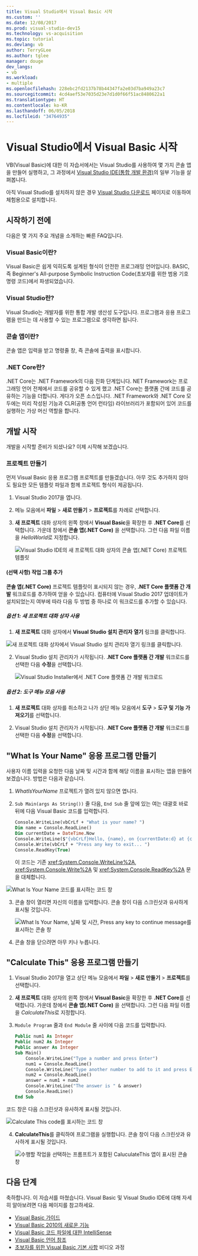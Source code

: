 ```yaml
---
title: Visual Studio에서 Visual Basic 시작
ms.custom: ''
ms.date: 12/08/2017
ms.prod: visual-studio-dev15
ms.technology: vs-acquisition
ms.topic: tutorial
ms.devlang: vb
author: TerryGLee
ms.author: tglee
manager: douge
dev_langs:
- vb
ms.workload:
- multiple
ms.openlocfilehash: 228ebc2fd2137b78b44347fa2e03d7ba949a23c7
ms.sourcegitcommit: 4cd4aef53e7035d23e7d1d0f66f51ac8480622a1
ms.translationtype: HT
ms.contentlocale: ko-KR
ms.lasthandoff: 06/05/2018
ms.locfileid: "34764935"
---
```

# <a name="get-started-with-visual-basic-in-visual-studio"></a>Visual Studio에서 Visual Basic 시작

VB(Visual Basic)에 대한 이 자습서에서는 Visual Studio를 사용하여 몇 가지 콘솔 앱을 만들어 실행하고, 그 과정에서 [Visual Studio IDE(통합 개발 환경)](visual-studio-ide.md)의 일부 기능을 살펴봅니다.

아직 Visual Studio를 설치하지 않은 경우 [Visual Studio 다운로드](https://www.visualstudio.com/downloads/?utm_medium=microsoft&utm_source=docs.microsoft.com&utm_campaign=button+cta&utm_content=download+vs2017) 페이지로 이동하여 체험용으로 설치합니다.

## <a name="before-you-begin"></a>시작하기 전에

다음은 몇 가지 주요 개념을 소개하는 빠른 FAQ입니다.

### <a name="what-is-visual-basic"></a>Visual Basic이란?

Visual Basic은 쉽게 익히도록 설계된 형식이 안전한 프로그래밍 언어입니다. BASIC, 즉 Beginner's All-purpose Symbolic Instruction Code(초보자를 위한 범용 기호 명령 코드)에서 파생되었습니다.

### <a name="what-is-visual-studio"></a>Visual Studio란?

Visual Studio는 개발자를 위한 통합 개발 생산성 도구입니다. 프로그램과 응용 프로그램을 만드는 데 사용할 수 있는 프로그램으로 생각하면 됩니다.

### <a name="what-is-a-console-app"></a>콘솔 앱이란?

콘솔 앱은 입력을 받고 명령줄 창, 즉 콘솔에 출력을 표시합니다.

### <a name="what-is-net-core"></a>.NET Core란?

.NET Core는 .NET Framework의 다음 진화 단계입니다. NET Framework는 프로그래밍 언어 전체에서 코드를 공유할 수 있게 했고 .NET Core는 플랫폼 간에 코드를 공유하는 기능을 더합니다. 게다가 오픈 소스입니다. .NET Framework와 .NET Core 모두에는 미리 작성된 기능과 CLR(공통 언어 런타임) 라이브러리가 포함되어 있어 코드를 실행하는 가상 머신 역할을 합니다.

## <a name="start-developing"></a>개발 시작

개발을 시작할 준비가 되셨나요? 이제 시작해 보겠습니다.

### <a name="create-a-project"></a>프로젝트 만들기

먼저 Visual Basic 응용 프로그램 프로젝트를 만들겠습니다. 아무 것도 추가하지 않아도 필요한 모든 템플릿 파일과 함께 프로젝트 형식이 제공됩니다.

1. Visual Studio 2017을 엽니다.

2. 메뉴 모음에서 **파일** > **새로 만들기** > **프로젝트**를 차례로 선택합니다.

3. **새 프로젝트** 대화 상자의 왼쪽 창에서 **Visual Basic**을 확장한 후 **.NET Core**를 선택합니다. 가운데 창에서 **콘솔 앱(.NET Core)** 을 선택합니다. 그런 다음 파일 이름을 *HelloWorld*로 지정합니다.  

   ![Visual Studio IDE의 새 프로젝트 대화 상자의 콘솔 앱(.NET Core) 프로젝트 템플릿](../ide/media/new-project-vb-dotnetcore-whatisyourname-console-app.png)

#### <a name="add-a-workgroup-optional"></a>(선택 사항) 작업 그룹 추가

**콘솔 앱(.NET Core)** 프로젝트 템플릿이 표시되지 않는 경우, **.NET Core 플랫폼 간 개발** 워크로드를 추가하여 얻을 수 있습니다. 컴퓨터에 Visual Studio 2017 업데이트가 설치되었는지 여부에 따라 다음 두 방법 중 하나로 이 워크로드를 추가할 수 있습니다.

##### <a name="option-1-use-the-new-project-dialog-box"></a>옵션 1: 새 프로젝트 대화 상자 사용

1. **새 프로젝트** 대화 상자에서 **Visual Studio 설치 관리자 열기** 링크를 클릭합니다.

  ![새 프로젝트 대화 상자에서 Visual Studio 설치 관리자 열기 링크를 클릭합니다.](../ide/media/vs-open-visual-studio-installer-generic.png)

2. Visual Studio 설치 관리자가 시작됩니다. **.NET Core 플랫폼 간 개발** 워크로드를 선택한 다음 **수정**을 선택합니다.

   ![Visual Studio Installer에서 .NET Core 플랫폼 간 개발 워크로드](../ide/media/dot-net-core-xplat-dev-workload.png)

##### <a name="option-2-use-the-tools-menu-bar"></a>옵션 2: 도구 메뉴 모음 사용

1. **새 프로젝트** 대화 상자를 취소하고 나가 상단 메뉴 모음에서 **도구** > **도구 및 기능 가져오기**를 선택합니다.

2. Visual Studio 설치 관리자가 시작됩니다. **.NET Core 플랫폼 간 개발** 워크로드를 선택한 다음 **수정**을 선택합니다.

## <a name="create-a-what-is-your-name-application"></a>"What Is Your Name" 응용 프로그램 만들기

사용자 이름 입력을 요청한 다음 날짜 및 시간과 함께 해당 이름을 표시하는 앱을 만들어 보겠습니다. 방법은 다음과 같습니다.

1. *WhatIsYourName* 프로젝트가 열려 있지 않으면 엽니다.

2. `Sub Main(args As String())` 줄 다음, `End Sub` 줄 앞에 있는 여는 대괄호 바로 뒤에 다음 Visual Basic 코드를 입력합니다.

     ```vb
     Console.WriteLine(vbCrLf + "What is your name? ")
     Dim name = Console.ReadLine()
     Dim currentDate = DateTime.Now
     Console.WriteLine($"{vbCrLf}Hello, {name}, on {currentDate:d} at {currentDate:t}")
     Console.Write(vbCrLf + "Press any key to exit... ")
     Console.ReadKey(True)
    ```

    이 코드는 기존 <xref:System.Console.WriteLine%2A>, <xref:System.Console.Write%2A> 및 <xref:System.Console.ReadKey%2A> 문을 대체합니다.

 ![What Is Your Name 코드를 표시하는 코드 창](../ide/media/vb-codewindow-what-name.png)

3. 콘솔 창이 열리면 자신의 이름을 입력합니다. 콘솔 창이 다음 스크린샷과 유사하게 표시될 것입니다.

   ![What Is Your Name, 날짜 및 시간, Press any key to continue message를 표시하는 콘솔 창](../ide/media/vb-console-what-name.png)

5. 콘솔 창을 닫으려면 아무 키나 누릅니다.

## <a name="create-a-calculate-this-application"></a>"Calculate This" 응용 프로그램 만들기

1. Visual Studio 2017을 열고 상단 메뉴 모음에서 **파일** > **새로 만들기** > **프로젝트**를 선택합니다.

2. **새 프로젝트** 대화 상자의 왼쪽 창에서 **Visual Basic**을 확장한 후 **.NET Core**를 선택합니다. 가운데 창에서 **콘솔 앱(.NET Core)** 을 선택합니다. 그런 다음 파일 이름을 *CalculateThis*로 지정합니다.  

3. `Module Program` 줄과 `End Module` 줄 사이에 다음 코드를 입력합니다.

   ```vb
   Public num1 As Integer
   Public num2 As Integer
   Public answer As Integer
   Sub Main()
       Console.WriteLine("Type a number and press Enter")
       num1 = Console.ReadLine()
       Console.WriteLine("Type another number to add to it and press Enter")
       num2 = Console.ReadLine()
       answer = num1 + num2
       Console.WriteLine("The answer is " & answer)
       Console.ReadLine()
   End Sub
   ```

  코드 창은 다음 스크린샷과 유사하게 표시될 것입니다.

   ![Calculate This code를 표시하는 코드 창](../ide/media/vb-codewindow-calculate-this.png)

4. **CalculateThis**를 클릭하여 프로그램을 실행합니다. 콘솔 창이 다음 스크린샷과 유사하게 표시될 것입니다.       

    ![수행할 작업을 선택하는 프롬프트가 포함된 CaluculateThis 앱이 표시된 콘솔 창](../ide/media/vb-console-calculate-this.png)

## <a name="next-steps"></a>다음 단계

축하합니다. 이 자습서를 마쳤습니다. Visual Basic 및 Visual Studio IDE에 대해 자세히 알아보려면 다음 페이지를 참고하세요.

* [Visual Basic 가이드](/dotnet/visual-basic/index)
* [Visual Basic 2010의 새로운 기능](/dotnet/visual-basic/getting-started/whats-new)
* [Visual Basic 코드 파일에 대한 IntelliSense](visual-basic-specific-intellisense.md)
* [Visual Basic 언어 참조](/dotnet/visual-basic/language-reference/index)
* [초보자를 위한 Visual Basic 기본 사항](https://mva.microsoft.com/en-us/training-courses/visual-basic-fundamentals-for-absolute-beginners-16507) 비디오 과정
